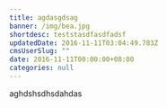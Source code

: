```yaml
---
title: agdasgdsag
banner: /img/bea.jpg
shortdesc: teststasdfasdfadsf
updatedDate: 2016-11-11T03:04:49.783Z
cmsUserSlug: ""
date: 2016-11-11T00:00:00+08:00
categories: null
---
```


aghdshsdhsdahdas